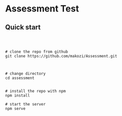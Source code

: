 # Assessment Test

## Quick start


```

 

# clone the repo from github
git clone https://github.com/makozi/Assessment.git



# change directory
cd assessment


# install the repo with npm
npm install

# start the server
npm serve


```
